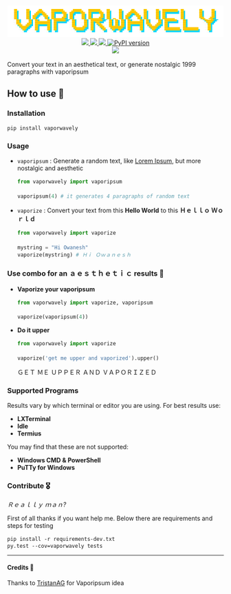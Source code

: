 <p align="center">
    <img src="https://raw.githubusercontent.com/Owanesh/vaporwavely/master/logo.png" alt="Vaporwavely Logo" />
    <br>
    <a href="https://codecov.io/gh/Owanesh/vaporwavely">
      <img src="https://codecov.io/gh/Owanesh/vaporwavely/branch/master/graph/badge.svg" />
    </a>
    <a href="https://github.com/Owanesh/vaporwavely/blob/master/LICENSE">
      <img src="https://img.shields.io/badge/License-MIT-blue.svg" />
    </a>
    <a href="https://travis-ci.org/Owanesh/vaporwavely">
      <img src="https://travis-ci.org/Owanesh/vaporwavely.svg?branch=master" />
    </a>
    <a href="https://badge.fury.io/py/vaporwavely">
        <img src="https://badge.fury.io/py/vaporwavely.svg" alt="PyPI version" height="18">
    </a>
    <br>
    <a href="http://forthebadge.com">
      <img src="http://forthebadge.com/images/badges/made-with-python.svg" />
    </a>
</p>

Convert your text in an aesthetical text, or generate nostalgic 1999 paragraphs with vaporipsum


## How to use 👾

### Installation
```sh
pip install vaporwavely
```
### Usage
- `vaporipsum` : Generate a random text, like [Lorem Ipsum](https://www.lipsum.com/), but more nostalgic and aesthetic

    ```py
    from vaporwavely import vaporipsum

    vaporipsum(4) # it generates 4 paragraphs of random text
    ```


- `vaporize` : Convert your text from this **Hello World** to this **Ｈｅｌｌｏ Ｗｏｒｌｄ**

    ```py
    from vaporwavely import vaporize

    mystring = "Hi Owanesh"
    vaporize(mystring) # Ｈｉ Ｏｗａｎｅｓｈ
    ```

### Use combo for an ａｅｓｔｈｅｔｉｃ results 🦄

- **Vaporize your vaporipsum**

    ```py
    from vaporwavely import vaporize, vaporipsum

    vaporize(vaporipsum(4))
    ```
- **Do it upper**
    ```py
    from vaporwavely import vaporize

    vaporize('get me upper and vaporized').upper()
    ```
    ＧＥＴ ＭＥ ＵＰＰＥＲ ＡＮＤ ＶＡＰＯＲＩＺＥＤ

### Supported Programs

Results vary by which terminal or editor you are using. For best results use:
- **LXTerminal**
- **Idle**
- **Termius**

You may find that these are not supported:
- **Windows CMD & PowerShell**
- **PuTTy for Windows**

### Contribute 🎖
*Ｒｅａｌｌｙ ｍａｎ?*

First of all thanks if you want help me. Below there are requirements and steps for testing

    pip install -r requirements-dev.txt
    py.test --cov=vaporwavely tests


---
#### Credits 🙏
Thanks to [TristanAG](https://github.com/TristanAG/vaporipsum) for Vaporipsum idea

